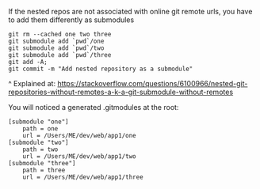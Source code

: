 If the nested repos are not associated with online git remote urls, you have to add them differently as submodules

```
git rm --cached one two three  
git submodule add `pwd`/one  
git submodule add `pwd`/two  
git submodule add `pwd`/three
git add -A;  
git commit -m "Add nested repository as a submodule"  
```

^ Explained at: https://stackoverflow.com/questions/6100966/nested-git-repositories-without-remotes-a-k-a-git-submodule-without-remotes

You will noticed a generated .gitmodules at the root:
```
[submodule "one"]  
	path = one  
	url = /Users/ME/dev/web/app1/one  
[submodule "two"]  
	path = two  
	url = /Users/ME/dev/web/app1/two  
[submodule "three"]  
	path = three  
	url = /Users/ME/dev/web/app1/three
```